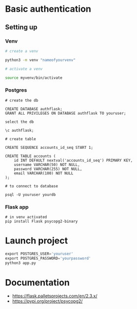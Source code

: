 # Basic authentication

## Setting up

### Venv

```bash
# create a venv

python3 -m venv "nameofyourvenv"

# activate a venv

source myvenv/bin/activate
```

### Postgres
```psql
# create the db

CREATE DATABASE authflask;
GRANT ALL PRIVILEGES ON DATABASE authflask TO youruser;

select the db

\c authflask;

# create table

CREATE SEQUENCE accounts_id_seq START 1;

CREATE TABLE accounts ( 
    id INT DEFAULT nextval('accounts_id_seq') PRIMARY KEY, 
    username VARCHAR(50) NOT NULL, 
    password VARCHAR(255) NOT NULL, 
    email VARCHAR(100) NOT NULL
);

# to connect to database

psql -U youruser yourdb
```

### Flask app

```
# in venv activated
pip install Flask psycopg2-binary

```

# Launch project
```python
export POSTGRES_USER='youruser'
export POSTGRES_PASSWORD='yourpassword'
python3 app.py
```

# Documentation

- https://flask.palletsprojects.com/en/2.3.x/
- https://pypi.org/project/psycopg2/
